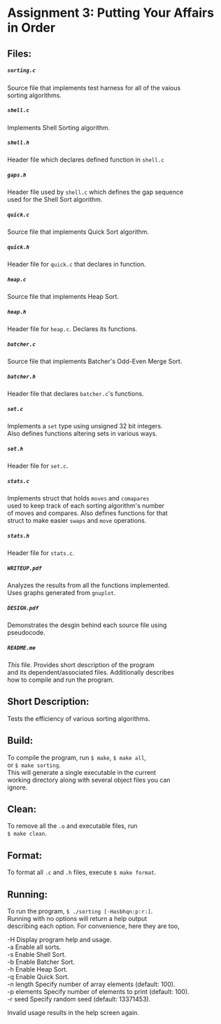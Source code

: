 # Assignment 3: Putting Your Affairs in Order

## Files:

##### `sorting.c`
Source file that implements test harness for all of the vaious<br>
sorting algorithms.

##### `shell.c`
Implements Shell Sorting algorithm.

##### `shell.h`
Header file which declares defined function in `shell.c`<br>

##### `gaps.h`
Header file used by `shell.c` which defines the gap sequence<br>
used for the Shell Sort algorithm. 

##### `quick.c`
Source file that implements Quick Sort algorithm.

##### `quick.h`
Header file for `quick.c` that declares in function.

##### `heap.c`
Source file that implements Heap Sort.

##### `heap.h`
Header file for `heap.c`. Declares its functions.

##### `batcher.c`
Source file that implements Batcher's Odd-Even Merge Sort.

##### `batcher.h`
Header file that declares `batcher.c`'s functions.

##### `set.c`
Implements a `set` type using unsigned 32 bit integers. <br>
Also defines functions altering sets in various ways.

##### `set.h`
Header file for `set.c`.

##### `stats.c`
Implements struct that holds `moves` and `comapares` <br>
used to keep track of each sorting algorithm's number <br>
of moves and compares. Also defines functions for that <br>
struct to make easier `swaps` and `move` operations.

##### `stats.h`
Header file for `stats.c`.

##### `WRITEUP.pdf`
Analyzes the results from all the functions implemented.<br>
Uses graphs generated from `gnuplot`.

##### `DESIGN.pdf`
Demonstrates the desgin behind each source file using <br>
pseudocode.

##### `README.me`
*This* file. Provides short description of the program <br>
and its dependent/associated files. Additionally describes<br>
how to compile and run the program.

## Short Description:
Tests the efficiency of various sorting algorithms.<br>

## Build:
To compile the program, run `$ make`, `$ make all`, <br>
or `$ make sorting`. <br>
This will generate a single executable in the current <br>
working directory along with several object files you can <br>
ignore.

## Clean:
To remove all the `.o` and executable files, run <br>
`$ make clean`. 

## Format:
To format all `.c` and `.h` files, execute `$ make format`.

## Running:
To run the program, `$ ./sorting [-Hasbhqn:p:r:]`. <br>
Running with no options will return a help output <br>
describing each option. For convenience, here they are too,<br>

   -H              Display program help and usage.<br>
   -a              Enable all sorts.<br>
   -s              Enable Shell Sort.<br>
   -b              Enable Batcher Sort.<br>
   -h              Enable Heap Sort.<br>
   -q              Enable Quick Sort.<br>
   -n length       Specify number of array elements (default: 100).<br>
   -p elements     Specify number of elements to print (default: 100).<br>
   -r seed         Specify random seed (default: 13371453).<br>

Invalid usage results in the help screen again.

